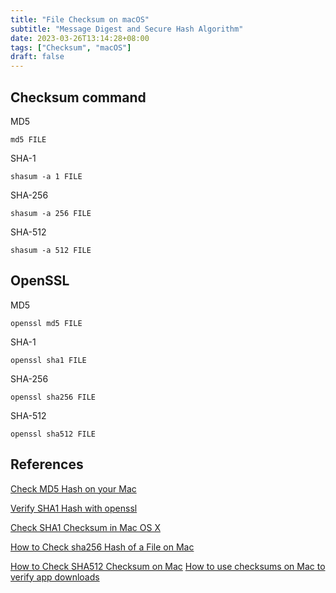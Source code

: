 ```yaml
---
title: "File Checksum on macOS"
subtitle: "Message Digest and Secure Hash Algorithm"
date: 2023-03-26T13:14:28+08:00
tags: ["Checksum", "macOS"]
draft: false
---
```


## Checksum command
MD5
```shell
md5 FILE
```

SHA-1
```shell
shasum -a 1 FILE
```

SHA-256
```shell
shasum -a 256 FILE
```

SHA-512
```shell
shasum -a 512 FILE
```

## OpenSSL
MD5
```shell
openssl md5 FILE
```

SHA-1
```shell
openssl sha1 FILE
```

SHA-256
```shell
openssl sha256 FILE
```

SHA-512
```shell
openssl sha512 FILE
```

## References
[Check MD5 Hash on your Mac](https://osxdaily.com/2009/10/13/check-md5-hash-on-your-mac/)

[Verify SHA1 Hash with openssl](https://osxdaily.com/2012/02/09/verify-sha1-hash-with-openssl/)

[Check SHA1 Checksum in Mac OS X](https://osxdaily.com/2012/02/05/check-sha1-checksum-in-mac-os-x/)

[How to Check sha256 Hash of a File on Mac](https://osxdaily.com/2021/12/17/check-sha256-hash-mac/)

[How to Check SHA512 Checksum on Mac](https://osxdaily.com/2022/05/08/how-to-check-sha512-checksum-on-mac/)
[How to use checksums on Mac to verify app downloads](https://www.securemac.com/news/how-to-use-checksums-on-mac-to-verify-app-downloads)